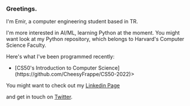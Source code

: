 ### Greetings.

<p>I'm Emir, a computer engineering student based in TR.</p>

<p>I'm more interested in AI/ML, learning Python at the moment. You might want look at my Python repository, which belongs to Harvard's Computer Science Faculty.</p>

<p>Here's what I've been programmed recently:</p>
<ul>
  <li>[CS50's Introduction to Computer Science](https://github.com/CheesyFrappe/CS50-2022)></li>
</ul>

<p>You might want to check out my <a href="[url](https://www.linkedin.com/in/emirhan-balc%C4%B1-052b07229/)">Linkedin Page</a></p> and get in touch on <a href="[url](https://twitter.com/_clavicusvile)">Twitter</a>. </p>






